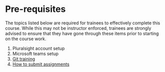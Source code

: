 # Pre-requisites

The topics listed below are required for trainees to effectively complete this course. While this may not be instructor enforced, trainees are strongly advised to ensure that they have gone through these items prior to starting on the course work.

1. Pluralsight account setup
2. Microsoft teams setup
3. [Git training](https://github.com/tavisca-bootcamp/home/blob/master/initial/learning-git.md)
4. [How to submit assignments](assignment-submission.md)
